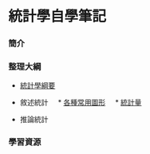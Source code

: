 # 統計學自學筆記

### 簡介

### 整理大綱
 * [統計學綱要]()
 
 * 敘述統計
     * [各種常用圖形]() 
     * [統計量]()
 * 推論統計

### 學習資源
